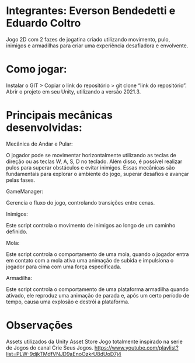 # Integrantes: Everson Bendedetti e Eduardo Coltro

Jogo 2D com 2 fazes de jogatina criado utilizando movimento, pulo, inimigos e armadilhas para criar uma experiência desafiadora e envolvente. 

# Como jogar:
Instalar o GIT > Copiar o link do repositório > git clone “link do repositório”.
Abrir o projeto em seu Unity, utilizando a versão 2021.3.

# Principais mecânicas desenvolvidas:

Mecânica de Andar e Pular:

O jogador pode se movimentar horizontalmente utilizando as teclas de direção ou as teclas W, A, S, D no teclado. Além disso, é possível realizar pulos para superar obstáculos e evitar inimigos. Essas mecânicas são fundamentais para explorar o ambiente do jogo, superar desafios e avançar pelas fases.

GameManager:

Gerencia o fluxo do jogo, controlando transições entre cenas.

Inimigos:

Este script controla o movimento de inimigos ao longo de um caminho definido. 

Mola:

Este script controla o comportamento de uma mola, quando o jogador entra em contato com a mola ativa uma animação de subida e impulsiona o jogador para cima com uma força especificada.

Armadilha:

Este script controla o comportamento de uma plataforma armadilha quando ativado, ele reproduz uma animação de parada e, após um certo período de tempo, causa uma explosão e destrói a plataforma.

# Observações

Assets utilizados da Unity Asset Store
Jogo totalmente inspirado na serie de Jogos do canal Crie Seus Jogos.
https://www.youtube.com/playlist?list=PLW-9djkTMdfVNJD9aEnoOzkrU8dUoD7j4
